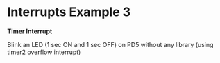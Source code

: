 # Interrupts Example 3
**Timer Interrupt**

Blink an LED (1 sec ON and 1 sec OFF) on
PD5 without any library (using timer2 overflow
interrupt) 
